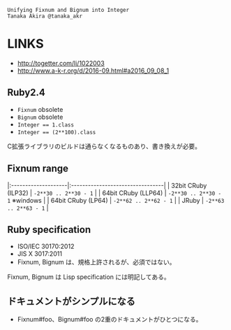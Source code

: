 
```
Unifying Fixnum and Bignum into Integer
Tanaka Akira @tanaka_akr
```

LINKS
=======

- http://togetter.com/li/1022003
- http://www.a-k-r.org/d/2016-09.html#a2016_09_08_1


Ruby2.4
-----

- `Fixnum`  obsolete
- `Bignum`  obsolete
- `Integer == 1.class`
- `Integer == (2**100).class`

C拡張ライブラリのビルドは通らなくなるものあり、書き換えが必要。


Fixnum range
-----

|:--------------------|:---------------------------------|
| 32bit CRuby (ILP32) | `-2**30 .. 2**30 - 1`            |
| 64bit CRuby (LLP64) | `-2**30 .. 2**30 - 1`  ※windows |
| 64bit CRuby (LP64)  | `-2**62 .. 2**62 - 1`            |
| JRuby               | `-2**63 .. 2**63 - 1`            |


Ruby specification
-----

- ISO/IEC 30170:2012
- JIS X 3017:2011
- Fixnum, Bignum は、規格上許されるが、必須ではない。


Fixnum, Bignum は Lisp specification には明記してある。


ドキュメントがシンプルになる
-----

- Fixnum#foo、Bignum#foo の2重のドキュメントがひとつになる。

